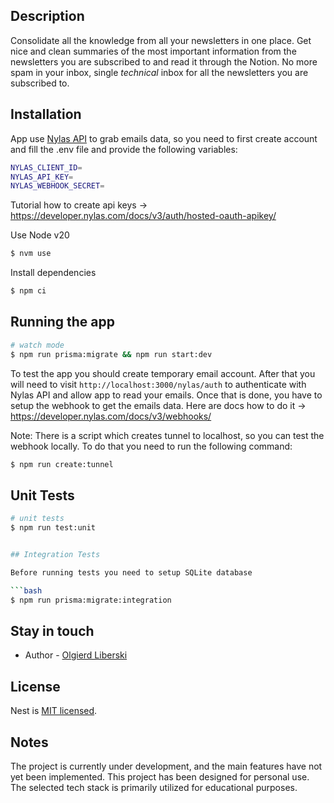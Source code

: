 ## Description

Consolidate all the knowledge from all your newsletters in one place.
Get nice and clean summaries of the most important information from the newsletters you are subscribed to and read it through the Notion.
No more spam in your inbox, single _technical_ inbox for all the newsletters you are subscribed to.

## Installation

App use [Nylas API](https://developer.nylas.com/) to grab emails data, so you need to first create account and fill the .env file and provide the following variables:

```bash
NYLAS_CLIENT_ID=
NYLAS_API_KEY=
NYLAS_WEBHOOK_SECRET=
```

Tutorial how to create api keys -> https://developer.nylas.com/docs/v3/auth/hosted-oauth-apikey/

Use Node v20

```bash
$ nvm use
```

Install dependencies

```bash
$ npm ci
```

## Running the app

```bash
# watch mode
$ npm run prisma:migrate && npm run start:dev
```

To test the app you should create temporary email account.
After that you will need to visit `http://localhost:3000/nylas/auth` to authenticate with Nylas API and allow app to read your emails.
Once that is done, you have to setup the webhook to get the emails data. Here are docs how to do it -> https://developer.nylas.com/docs/v3/webhooks/

Note:
There is a script which creates tunnel to localhost, so you can test the webhook locally. To do that you need to run the following command:

```bash
$ npm run create:tunnel
```

## Unit Tests

````bash
# unit tests
$ npm run test:unit


## Integration Tests

Before running tests you need to setup SQLite database

```bash
$ npm run prisma:migrate:integration
````

## Stay in touch

- Author - [Olgierd Liberski](https://www.linkedin.com/in/olgierd-liberski-980203159/)

## License

Nest is [MIT licensed](LICENSE).

## Notes

The project is currently under development, and the main features have not yet been implemented. This project has been designed for personal use. The selected tech stack is primarily utilized for educational purposes.
